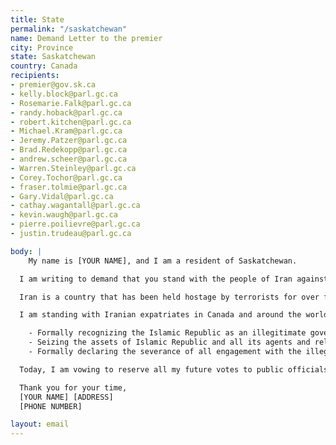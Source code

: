 ```yaml
---
title: State
permalink: "/saskatchewan"
name: Demand Letter to the premier
city: Province
state: Saskatchewan
country: Canada
recipients:
- premier@gov.sk.ca
- kelly.block@parl.gc.ca
- Rosemarie.Falk@parl.gc.ca
- randy.hoback@parl.gc.ca
- robert.kitchen@parl.gc.ca
- Michael.Kram@parl.gc.ca
- Jeremy.Patzer@parl.gc.ca
- Brad.Redekopp@parl.gc.ca
- andrew.scheer@parl.gc.ca
- Warren.Steinley@parl.gc.ca
- Corey.Tochor@parl.gc.ca
- fraser.tolmie@parl.gc.ca
- Gary.Vidal@parl.gc.ca
- cathay.wagantall@parl.gc.ca
- kevin.waugh@parl.gc.ca
- pierre.poilievre@parl.gc.ca
- justin.trudeau@parl.gc.ca

body: |
    My name is [YOUR NAME], and I am a resident of Saskatchewan.

  I am writing to demand that you stand with the people of Iran against the regime of the Islamic Republic. In the past, Western governments have paid lip service to solidarity with the people of Iran, but in the next breath, they have allowed regime officials to immigrate to western countries with millions of dollars of stolen money to live lives of luxury; they have, directly or indirectly through intermediaries, made deals with the Islamic Republic that have led to its sustenance.

  Iran is a country that has been held hostage by terrorists for over four decades. This regime is the number one state sponsor of terrorism in the Middle East. They have shot down passenger planes as a political maneuver. They regularly use torture and sadism as a means to maintain their grip on power. It is an outrage that all members of the regime apparatus are not recognized as terrorists, that deals continue to be made with them via backchannels, and that the support for the brave people of Iran has stopped at mere statements.

  I am standing with Iranian expatriates in Canada and around the world and with the millions of Iranians who are bravely facing this regime on their streets.  I demand that yourself and our provincial & federal governments meaningfully do the same by:

    - Formally recognizing the Islamic Republic as an illegitimate government and the Islamic Revolutionary Guard Corps as a terrorist organization, 
    - Seizing the assets of Islamic Republic and all its agents and releasing them only to a legitimate government of Iran,
    - Formally declaring the severance of all engagement with the illegitimate regime.

  Today, I am vowing to reserve all my future votes to public officials and parties who stand with the brave people of Iran, regardless of all other considerations.

  Thank you for your time,
  [YOUR NAME] [ADDRESS]
  [PHONE NUMBER]

layout: email
---
```


